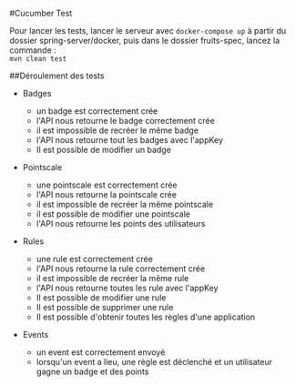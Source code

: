 #Cucumber Test
  
Pour lancer les tests, lancer le serveur avec `docker-compose up` à partir du dossier spring-server/docker, puis dans le dossier fruits-spec, lancez la commande :  
`mvn clean test`
  
##Déroulement des tests
  - Badges
    - un badge est correctement crée
    - l'API nous retourne le badge correctement crée
    - il est impossible de recréer le même badge
    - l'API nous retourne tout les badges avec l'appKey
    - Il est possible de modifier un badge
  
  - Pointscale
    - une pointscale est correctement crée
    - l'API nous retourne la pointscale crée
    - il est impossible de recréer la même pointscale
    - il est possible de modifier une pointscale
    - l'API nous retourne les points des utilisateurs
  
  - Rules
    - une rule est correctement crée
    - l'API nous retourne la rule correctement crée
    - il est impossible de recréer la même rule
    - l'API nous retourne toutes les rule avec l'appKey
    - Il est possible de modifier une rule
    - Il est possible de supprimer une rule
    - Il est possible d'obtenir toutes les règles d'une application
    
  - Events
    - un event est correctement envoyé
    - lorsqu'un event a lieu, une règle est déclenché et un utilisateur gagne un badge et des points